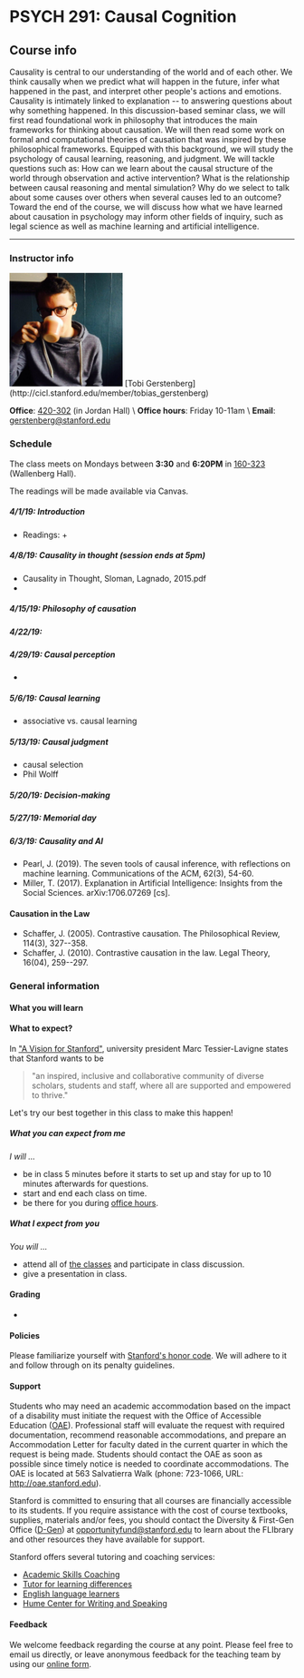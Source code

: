 # PSYCH 291: Causal Cognition

## Course info

Causality is central to our understanding of the world and of each other. We think causally when we predict what will happen in the future, infer what happened in the past, and interpret other people's actions and emotions. Causality is intimately linked to explanation -- to answering questions about why something happened. In this discussion-based seminar class, we will first read foundational work in philosophy that introduces the main frameworks for thinking about causation. We will then read some work on formal and computational theories of causation that was inspired by these philosophical frameworks. Equipped with this background, we will study the psychology of causal learning, reasoning, and judgment. We will tackle questions such as: How can we learn about the causal structure of the world through observation and active intervention? What is the relationship between causal reasoning and mental simulation? Why do we select to talk about some causes over others when several causes led to an outcome? Toward the end of the course, we will discuss how what we have learned about causation in psychology may inform other fields of inquiry, such as legal science as well as machine learning and artificial intelligence.

<hr>

### Instructor info

<img src="tobias_gerstenberg.jpg" alt="Tobias Gerstenberg" width="200"/>
[Tobi Gerstenberg](http://cicl.stanford.edu/member/tobias_gerstenberg) 

__Office__: [420-302](https://campus-map.stanford.edu/?id=01-420&lat=37.42826985&lng=-122.16901666&zoom=17&srch=420-302) (in Jordan Hall) \\
__Office hours__: Friday 10-11am \\
__Email__: gerstenberg@stanford.edu

### Schedule

The class meets on Mondays	between __3:30__ and __6:20PM__ in [160-323](https://campus-map.stanford.edu/?id=01-160&lat=37.42826985&lng=-122.16901666&zoom=17&srch=160-323) (Wallenberg Hall). 

The readings will be made available via Canvas. 

##### 4/1/19: Introduction 

- Readings: 
	+ 

##### 4/8/19: Causality in thought (session ends at 5pm)

- Causality in Thought, Sloman, Lagnado, 2015.pdf
- 

##### 4/15/19: Philosophy of causation



##### 4/22/19: 

##### 4/29/19: Causal perception 

- 

##### 5/6/19: Causal learning 

- associative vs. causal learning

##### 5/13/19: Causal judgment 

- causal selection 
- Phil Wolff 

##### 5/20/19: Decision-making 


##### 5/27/19: Memorial day 


##### 6/3/19: Causality and AI 

- Pearl, J. (2019). The seven tools of causal inference, with reflections on machine learning. Communications of the ACM, 62(3), 54-60. 
- Miller, T. (2017). Explanation in Artificial Intelligence: Insights from the Social Sciences. arXiv:1706.07269 [cs]. 

#### Causation in the Law

- Schaffer, J. (2005). Contrastive causation. The Philosophical Review, 114(3), 327--358. 
- Schaffer, J. (2010). Contrastive causation in the law. Legal Theory, 16(04), 259--297. 


### General information

#### What you will learn

<!-- still needs to be set up -->

#### What to expect? 

In ["A Vision for Stanford"](https://ourvision.stanford.edu/), university president Marc Tessier-Lavigne states that Stanford wants to be 

>"an inspired, inclusive and collaborative community of diverse scholars, students and staff, where all are supported and empowered to thrive." 

Let's try our best together in this class to make this happen! 

##### What you can expect from me

_I will ..._

- be in class 5 minutes before it starts to set up and stay for up to 10 minutes afterwards for questions. 
- start and end each class on time. 
- be there for you during [office hours](#course-info).

##### What I expect from you 

_You will ..._

- attend all of [the classes](#schedule) and participate in class discussion.
- give a presentation in class. 

#### Grading 
<!-- still needs to be set up -->
- 

#### Policies 

Please familiarize yourself with [Stanford's honor code](https://communitystandards.stanford.edu/policies-and-guidance/honor-code). We will adhere to it and follow through on its penalty guidelines. <br>

#### Support 

Students who may need an academic accommodation based on the impact of a disability must initiate the request with the Office of Accessible Education
([OAE](https://oae.stanford.edu/)). Professional staff will evaluate the request with required documentation, recommend reasonable accommodations, and prepare an Accommodation Letter for faculty dated in the current quarter in which the request is being made. Students should contact the OAE as soon as possible since timely notice is needed to coordinate accommodations. The OAE is located at 563 Salvatierra Walk (phone: 723-1066, URL: http://oae.stanford.edu). <br>

Stanford is committed to ensuring that all courses are financially accessible to its students. If you require assistance with the cost of course textbooks, supplies, materials and/or fees, you should contact the Diversity & First-Gen Office ([D-Gen](https://diversityandfirstgen.stanford.edu/)) at opportunityfund@stanford.edu to learn about the FLIbrary and other resources they have available for support. 

Stanford offers several tutoring and coaching services: 

- [Academic Skills Coaching](https://learningconnection.stanford.edu/academic-skills-coaching)
- [Tutor for learning differences](https://slc.stanford.edu/slc-services/tutor-connection-service-0)
- [English language learners](https://teachingcommons.stanford.edu/teachingwriting/pwr-guide/teaching-multilingual-students/hume-center-support-ells)
- [Hume Center for Writing and Speaking](https://undergrad.stanford.edu/tutoring-support/hume-center)

#### Feedback 
<!-- still needs to be set up -->

We welcome feedback regarding the course at any point. Please feel free to email us directly, or leave anonymous feedback for the teaching team by using our [online form](http://bit.do/psych291feedback). 


